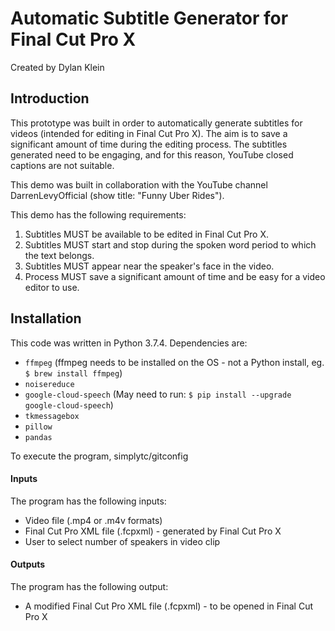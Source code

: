 # Automatic Subtitle Generator for Final Cut Pro X
Created by Dylan Klein

## Introduction
This prototype was built in order to automatically generate subtitles for videos (intended for editing in Final Cut Pro X). The aim is to save a significant amount of time during the editing process. The subtitles generated need to be engaging, and for this reason, YouTube closed captions are not suitable.

This demo was built in collaboration with the YouTube channel DarrenLevyOfficial (show title: "Funny Uber Rides").

This demo has the following requirements:
1. Subtitles MUST be available to be edited in Final Cut Pro X.
2. Subtitles MUST start and stop during the spoken word period to which the text belongs.
3. Subtitles MUST appear near the speaker's face in the video.
4. Process MUST save a significant amount of time and be easy for a video editor to use.

## Installation
This code was written in Python 3.7.4. Dependencies are:
* `ffmpeg` (ffmpeg needs to be installed on the OS - not a Python install, eg. `$ brew install ffmpeg`)
* `noisereduce`
* `google-cloud-speech` (May need to run: `$ pip install --upgrade google-cloud-speech`)
* `tkmessagebox`
* `pillow`
* `pandas`

To execute the program, simplytc/gitconfig
#### Inputs
The program has the following inputs:
* Video file (.mp4 or .m4v formats)
* Final Cut Pro XML file (.fcpxml) - generated by Final Cut Pro X
* User to select number of speakers in video clip

#### Outputs
The program has the following output:
* A modified Final Cut Pro XML file (.fcpxml) - to be opened in Final Cut Pro X